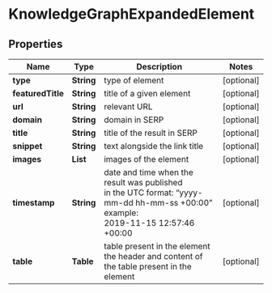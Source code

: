 # KnowledgeGraphExpandedElement


## Properties

| Name | Type | Description | Notes |
|------------ | ------------- | ------------- | -------------|
**type** | **String** | type of element |[optional]|
**featuredTitle** | **String** | title of a given element |[optional]|
**url** | **String** | relevant URL |[optional]|
**domain** | **String** | domain in SERP |[optional]|
**title** | **String** | title of the result in SERP |[optional]|
**snippet** | **String** | text alongside the link title |[optional]|
**images** | **List<AiModeImagesElementInfo>** | images of the element |[optional]|
**timestamp** | **String** | date and time when the result was published<br>in the UTC format: “yyyy-mm-dd hh-mm-ss +00:00”<br>example:<br>2019-11-15 12:57:46 +00:00 |[optional]|
**table** | **Table** | table present in the element<br>the header and content of the table present in the element |[optional]|